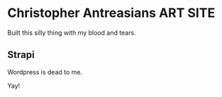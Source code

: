 # Christopher Antreasians ART SITE

Built this silly thing with my blood and tears. 
## Strapi

Wordpress is dead to me.

Yay!